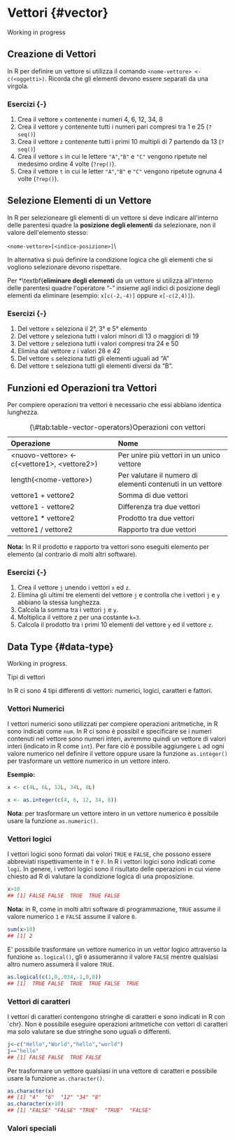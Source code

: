 # Vettori {#vector}




Working in progress


## Creazione di Vettori

In R per definire un vettore si utilizza il comando `<nome-vettore> <- c(<oggetti>)`. Ricorda che gli elementi devono essere separati da una virgola.


<!-- specificare diversi tipi di assign -->
<!-- specificare l'uso di c() -->
<!-- specificare l'uso di 1:10 -->
<!-- specificare l'uso di seq() le due differenti versioni -->
<!-- specificare l'uso di rep() le due differenti versioni -->


### Esercizi {-}

1. Crea il vettore `x` contenente i numeri 4, 6, 12, 34, 8
2. Crea il vettore `y` contenente tutti i numeri pari compresi tra 1 e 25 (`?seq()`)
3. Crea il vettore `z` contenente tutti i primi 10 multipli di 7 partendo da 13 (`?seq()`)
4. Crea il vettore `s` in cui le lettere `"A"`,`"B"` e `"C"` vengono ripetute nel medesimo ordine 4 volte (`?rep()`).
5. Crea il vettore `t` in cui le letter `"A"`,`"B"` e `"C"` vengono ripetute ognuna 4 volte (`?rep()`).

## Selezione Elementi di un Vettore

In R per selezioneare gli elementi di un vettore si deve indicare all'interno delle parentesi quadre la **posizione degli elementi** da selezionare, non il valore dell'elemento stesso:

`<nome-vettore>[<indice-posizione>]`\\
<!-- % esempio selezione con valori e non indici porta errore -->
<!-- % specificare selezione c() oppure senza c() che da errore dimensioni -->
In alternativa si puù definire la condizione logica che gli elementi che si vogliono selezionare devono rispettare.

Per *\textbf{**eliminare degli elementi** da un vettore si utilizza all'interno delle parentesi quadre l'operatore “-” insieme agli indici di posizione degli elementi da eliminare (esempio: `x[c(-2,-4)]` oppure `x[-c(2,4)]`).

<!-- % Maggiore descrizione eliminare -->
<!-- % funzione ?which() -->


### Esercizi {-}

1. Del vettore `x` seleziona il 2°, 3° e 5° elemento
2. Del vettore `y` seleziona tutti i valori minori di 13 o maggiori di 19
3. Del vettore `z` seleziona tutti i valori compresi tra 24 e 50
4. Elimina dal vettore `z` i valori 28 e 42
5. Del vettore `s` seleziona tutti gli elementi uguali ad  “A”
6. Del vettore `t` seleziona tutti gli elementi diversi da  “B”.

## Funzioni ed Operazioni tra Vettori

Per compiere operazioni tra vettori è necessario che essi abbiano identica lunghezza.

<table class="table table-striped table-hover table-condensed table-responsive" style="width: auto !important; margin-left: auto; margin-right: auto;">
<caption>(\#tab:table-vector-operators)Operazioni con vettori</caption>
 <thead>
  <tr>
   <th style="text-align:left;"> Operazione </th>
   <th style="text-align:left;"> Nome </th>
  </tr>
 </thead>
<tbody>
  <tr>
   <td style="text-align:left;"> &lt;nuovo-vettore&gt; &lt;- c(&lt;vettore1&gt;, &lt;vettore2&gt;) </td>
   <td style="text-align:left;"> Per unire più vettori in un unico vettore </td>
  </tr>
  <tr>
   <td style="text-align:left;"> length(&lt;nome-vettore&gt;) </td>
   <td style="text-align:left;"> Per valutare il numero di elementi contenuti in un vettore </td>
  </tr>
  <tr>
   <td style="text-align:left;"> vettore1 + vettore2 </td>
   <td style="text-align:left;"> Somma di due vettori </td>
  </tr>
  <tr>
   <td style="text-align:left;"> vettore1 - vettore2 </td>
   <td style="text-align:left;"> Differenza tra due vettori </td>
  </tr>
  <tr>
   <td style="text-align:left;"> vettore1 * vettore2 </td>
   <td style="text-align:left;"> Prodotto tra due vettori </td>
  </tr>
  <tr>
   <td style="text-align:left;"> vettore1 / vettore2 </td>
   <td style="text-align:left;"> Rapporto tra due vettori </td>
  </tr>
</tbody>
</table>


**Nota:** In R il prodotto e rapporto tra vettori sono eseguiti  elemento per elemento (al contrario di molti altri software).

### Esercizi {-}

1. Crea il vettore `j` unendo i vettori `x` ed `z`.
2. Elimina gli ultimi tre elementi del vettore `j` e controlla che i vettori `j` e `y` abbiano la stessa lunghezza.
3. Calcola la somma tra i vettori `j` e `y`.
4. Moltiplica il vettore z per una costante `k=3`.
5. Calcola il prodotto tra i primi 10 elementi del vettore `y` ed il vettore `z`.

## Data Type {#data-type}

Working in progress.

Tipi di vettori

In R ci sono 4 tipi differenti di vettori: numerici, logici, caratteri e fattori.

### Vettori Numerici

I vettori numerici sono utilizzati per compiere operazioni aritmetiche, in R sono indicati come `num`. In R ci sono è possibil e specificare se i numeri contenuti nel vettore sono numeri interi, avremmo quindi un vettore di valori interi (indicato in R come `int`). Per fare ciò è possibile aggiungere `L` ad ogni valore numerico nel definire il vettore oppure usare la funzione `as.integer()` per trasformare un vettore numerico in un vettore intero.

**Esempio:**


```r
x <- c(4L, 6L, 12L, 34L, 8L)

x <- as.integer(c(4, 6, 12, 34, 8))
```

**Nota**: per trasformare un vettore intero in un vettore numerico è possibile usare la funzione `as.numeric()`.

### Vettori logici

I vettori logici sono formati dai volori `TRUE` e `FALSE`, che possono essere  abbreviati rispettivamente in `T` e `F`. In R i vettori logici sono indicati come `logi`. In genere, i vettori logici sono il risultato delle operazioni in cui viene chiesto ad R di valutare la condizione logica di una proposizione.

```r
x>10
## [1] FALSE FALSE  TRUE  TRUE FALSE
```

**Nota:** in R, come in molti altri software di programmazione, `TRUE` assume il valore numerico `1` e `FALSE` assume il valore `0`. 

```r
sum(x>10)
## [1] 2
```
E' possibile trasformare un vettore numerico in un vettor logico attraverso la funzione `as.logical()`, gli `0` assumeranno il valore `FALSE` mentre qualsiasi altro numero assumerà il valore `TRUE`.

```r
as.logical(c(1,0,.034,-1,0,8))
## [1]  TRUE FALSE  TRUE  TRUE FALSE  TRUE
```

### Vettori di caratteri

I vettori di caratteri contengono stringhe di caratteri e sono indicati in R con `chr}. Non è possibile eseguire operazioni aritmetiche con vettori di caratteri ma solo valutare se due stringhe sono uguali o differenti.


```r
j<-c("Hello","World","hello","world")
j=="hello"
## [1] FALSE FALSE  TRUE FALSE
```
Per trasformare un vettore qualsiasi in una vettore di caratteri e possibile usare la funzione `as.character()`.

```r
as.character(x)
## [1] "4"  "6"  "12" "34" "8"
as.character(x>10)
## [1] "FALSE" "FALSE" "TRUE"  "TRUE"  "FALSE"
```

### Valori speciali






